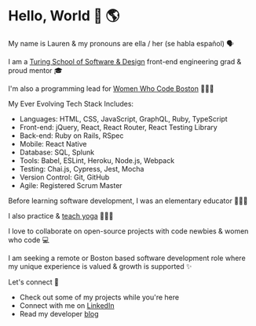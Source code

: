 # Hello, World 👋 🌎 

My name is Lauren & my pronouns are ella / her (se habla español) 🗣️ 

I am a [Turing School of Software & Design](https://turing.io/) front-end engineering grad & proud mentor 🎓️ 

I'm also a programming lead for [Women Who Code Boston](https://www.womenwhocode.com/boston) 👩🏻‍💻 

My Ever Evolving Tech Stack Includes:
- Languages: HTML, CSS, JavaScript, GraphQL, Ruby, TypeScript	
- Front-end: jQuery, React, React Router, React Testing Library 	
- Back-end: Ruby on Rails, RSpec 	
- Mobile: React Native
- Database: SQL, Splunk 	
- Tools: Babel, ESLint, Heroku, Node.js, Webpack 	
- Testing: Chai.js, Cypress, Jest, Mocha 	
- Version Control: Git, GitHub
- Agile: Registered Scrum Master

Before learning software development, I was an elementary educator 👩🏻‍🏫 

I also practice & [teach yoga](https://app.ubindi.com/Lauren.Lucero) 🧘🏻‍♀️ 

I love to collaborate on open-source projects with code newbies & women who code 💻 

I am seeking a remote or Boston based software development role where my unique experience is valued & growth is supported ✨

Let's connect 🔗
  - Check out some of my projects while you're here
  - Connect with me on [LinkedIn](https://www.linkedin.com/in/laurenlucero/)
  - Read my developer [blog](https://laurenbreathes.hashnode.dev/)
